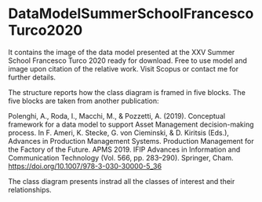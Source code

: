 # DataModelSummerSchoolFrancescoTurco2020
It contains the image of the data model presented at the XXV Summer School Francesco Turco 2020 ready for download. Free to use model and image upon citation of the relative work. Visit Scopus or contact me for further details.

The structure reports how the class diagram is framed in five blocks. The five blocks are taken from another publication:

Polenghi, A., Roda, I., Macchi, M., & Pozzetti, A. (2019). Conceptual framework for a data model to support Asset Management decision-making process.
In F. Ameri, K. Stecke, G. von Cieminski, & D. Kiritsis (Eds.), Advances in Production Management Systems. Production Management for the Factory of the Future.
APMS 2019. IFIP Advances in Information and Communication Technology (Vol. 566, pp. 283–290). Springer, Cham. https://doi.org/10.1007/978-3-030-30000-5_36

The class diagram presents instrad all the classes of interest and their relationships.

